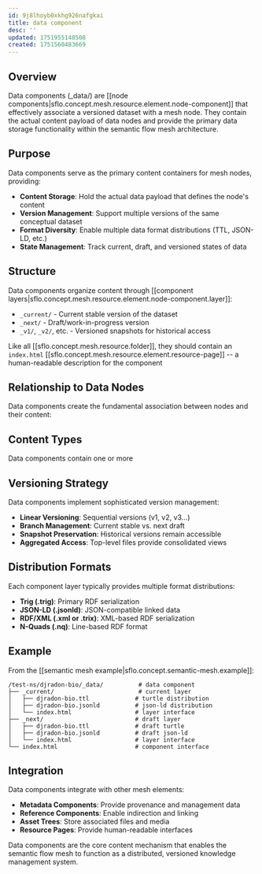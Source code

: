 ```yaml
---
id: 9j8lhoyb0xkhg926nafgkai
title: data component
desc: ''
updated: 1751955148508
created: 1751560483669
---
```


## Overview

Data components (_data/) are [[node components|sflo.concept.mesh.resource.element.node-component]] that effectively associate a versioned dataset with a mesh node. They contain the actual content payload of data nodes and provide the primary data storage functionality within the semantic flow mesh architecture.

## Purpose

Data components serve as the primary content containers for mesh nodes, providing:

- **Content Storage**: Hold the actual data payload that defines the node's content
- **Version Management**: Support multiple versions of the same conceptual dataset
- **Format Diversity**: Enable multiple data format distributions (TTL, JSON-LD, etc.)
- **State Management**: Track current, draft, and versioned states of data

## Structure

Data components organize content through [[component layers|sflo.concept.mesh.resource.element.node-component.layer]]:

- `_current/` - Current stable version of the dataset
- `_next/` - Draft/work-in-progress version
- `_v1/`, `_v2/`, etc. - Versioned snapshots for historical access

Like all [[sflo.concept.mesh.resource.folder]], they should contain an `index.html` [[sflo.concept.mesh.resource.element.resource-page]] -- a human-readable description for the component


## Relationship to Data Nodes

Data components create the fundamental association between nodes and their content:


## Content Types

Data components contain one or more 

## Versioning Strategy

Data components implement sophisticated version management:

- **Linear Versioning**: Sequential versions (v1, v2, v3...)
- **Branch Management**: Current stable vs. next draft
- **Snapshot Preservation**: Historical versions remain accessible
- **Aggregated Access**: Top-level files provide consolidated views

## Distribution Formats

Each component layer typically provides multiple format distributions:

- **Trig (.trig)**: Primary RDF serialization
- **JSON-LD (.jsonld)**: JSON-compatible linked data
- **RDF/XML (.xml or .trix)**: XML-based RDF serialization
- **N-Quads (.nq)**: Line-based RDF format

## Example

From the [[semantic mesh example|sflo.concept.semantic-mesh.example]]:

```
/test-ns/djradon-bio/_data/          # data component
├── _current/                        # current layer
│   ├── djradon-bio.ttl             # turtle distribution
│   ├── djradon-bio.jsonld          # json-ld distribution
│   └── index.html                  # layer interface
├── _next/                          # draft layer
│   ├── djradon-bio.ttl             # draft turtle
│   ├── djradon-bio.jsonld          # draft json-ld
│   └── index.html                  # layer interface
└── index.html                      # component interface
```

## Integration

Data components integrate with other mesh elements:

- **Metadata Components**: Provide provenance and management data
- **Reference Components**: Enable indirection and linking
- **Asset Trees**: Store associated files and media
- **Resource Pages**: Provide human-readable interfaces

Data components are the core content mechanism that enables the semantic flow mesh to function as a distributed, versioned knowledge management system.
